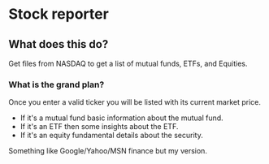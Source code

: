 # Stock reporter
## What does this do?
Get files from NASDAQ to get a list of mutual funds, ETFs, and Equities.

### What is the grand plan?
Once you enter a valid ticker you will be listed with its current market price. 

* If it's a mutual fund basic information about the mutual fund.
* If it's an ETF then some insights about the ETF.
* If it's an equity fundamental details about the security.

Something like Google/Yahoo/MSN finance but my version.